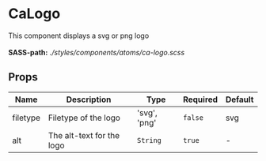 # CaLogo

This component displays a svg or png logo<br><br> **SASS-path:** _./styles/components/atoms/ca-logo.scss_

## Props

<!-- @vuese:CaLogo:props:start -->
|Name|Description|Type|Required|Default|
|---|---|---|---|---|
|filetype|Filetype of the logo|'svg', 'png'|`false`|svg|
|alt|The alt-text for the logo|`String`|`true`|-|

<!-- @vuese:CaLogo:props:end -->


